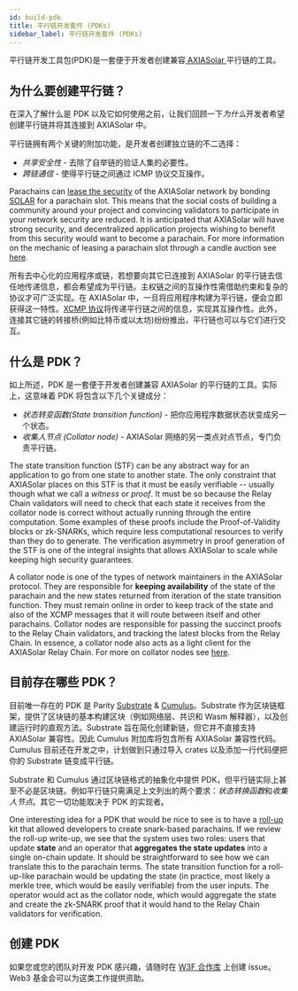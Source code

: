 ```yaml
---
id: build-pdk
title: 平行链开发套件 (PDKs)
sidebar_label: 平行链开发套件 (PDKs)
---
```


平行链开发工具包(PDK)是一套便于开发者创建兼容[ AXIASolar ](learn-parachains)平行链的工具。

## 为什么要创建平行链？

在深入了解什么是 PDK 以及它如何使用之前，让我们回顾一下*为什么*开发者希望创建平行链并将其连接到 AXIASolar 中。

平行链拥有两个关键的附加功能，是开发者创建独立链的不二选择：

- _共享安全性_ - 去除了自举链的验证人集的必要性。
- _跨链通信_ - 使得平行链之间通过 ICMP 协议交互操作。

Parachains can [lease the security](learn-security) of the AXIASolar network by bonding [SOLAR](learn-SOLAR) for a parachain slot. This means that the social costs of building a community around your project and convincing validators to participate in your network security are reduced. It is anticipated that AXIASolar will have strong security, and decentralized application projects wishing to benefit from this security would want to become a parachain. For more information on the mechanic of leasing a parachain slot through a candle auction see [here](learn-auction).

所有去中心化的应用程序或链，若想要向其它已连接到 AXIASolar 的平行链去信任地传递信息，都会希望成为平行链。主权链之间的互操作性需借助约束和复杂的协议才可广泛实现。在 AXIASolar 中，一旦将应用程序构建为平行链，便会立即获得这一特性。[XCMP 协议](learn-crosschain)将传递平行链之间的信息，实现其互操作性。此外，连接其它链的转接桥(例如比特币或以太坊)纷纷推出，平行链也可以与它们进行交互。

## 什么是 PDK？

如上所述，PDK 是一套便于开发者创建兼容 AXIASolar 的平行链的工具。实际上，这意味着 PDK 将包含以下几个关键成分：

- _状态转变函数(State transition function)_ - 把你应用程序数据状态状变成另一个状态。
- _收集人节点 (Collator node)_ - AXIASolar 网络的另一类点对点节点，专门负责平行链。

The state transition function (STF) can be any abstract way for an application to go from one state to another state. The only constraint that AXIASolar places on this STF is that it must be easily verifiable -- usually though what we call a _witness_ or _proof_. It must be so because the Relay Chain validators will need to check that each state it receives from the collator node is correct without actually running through the entire computation. Some examples of these proofs include the Proof-of-Validity blocks or zk-SNARKs, which require less computational resources to verify than they do to generate. The verification asymmetry in proof generation of the STF is one of the integral insights that allows AXIASolar to scale while keeping high security guarantees.

A collator node is one of the types of network maintainers in the AXIASolar protocol. They are responsible for **keeping availability** of the state of the parachain and the new states returned from iteration of the state transition function. They must remain online in order to keep track of the state and also of the XCMP messages that it will route between itself and other parachains. Collator nodes are responsible for passing the succinct proofs to the Relay Chain validators, and tracking the latest blocks from the Relay Chain. In essence, a collator node also acts as a light client for the AXIASolar Relay Chain. For more on collator nodes see [here](learn-collator).

## 目前存在哪些 PDK？

目前唯一存在的 PDK 是 Parity [Substrate](https://github.com/axia-tech/substrate) & [Cumulus](https://github.com/axia-tech/cumulus)。Substrate 作为区块链框架，提供了区块链的基本构建区块（例如网络层、共识和 Wasm 解释器），以及创建运行时的直观方法。Substrate 旨在简化创建新链，但它并不直接支持 AXIASolar 兼容性。因此 Cumulus 附加库将包含所有 AXIASolar 兼容性代码。Cumulus 目前还在开发之中，计划做到只通过导入 crates 以及添加一行代码便把你的 Substrate 链变成平行链。

Substrate 和 Cumulus 通过区块链格式的抽象化中提供 PDK，但平行链实际上甚至不必是区块链。例如平行链只需满足上文列出的两个要求：*状态转换函数*和*收集人节点*。其它一切功能取决于 PDK 的实现者。

One interesting idea for a PDK that would be nice to see is to have a [roll-up](https://ethresear.ch/t/roll-up-roll-back-snark-side-chain-17000-tps/3675) kit that allowed developers to create snark-based parachains. If we review the roll-up write-up, we see that the system uses two roles: users that update **state** and an operator that **aggregates the state updates** into a single on-chain update. It should be straightforward to see how we can translate this to the parachain terms. The state transition function for a roll-up-like parachain would be updating the state (in practice, most likely a merkle tree, which would be easily verifiable) from the user inputs. The operator would act as the collator node, which would aggregate the state and create the zk-SNARK proof that it would hand to the Relay Chain validators for verification.

## 创建 PDK

如果您或您的团队对开发 PDK 感兴趣，请随时在 [W3F 合作库](https://github.com/axia-tech/Web3-collaboration) 上创建 issue。 Web3 基金会可以为这类工作提供资助。
